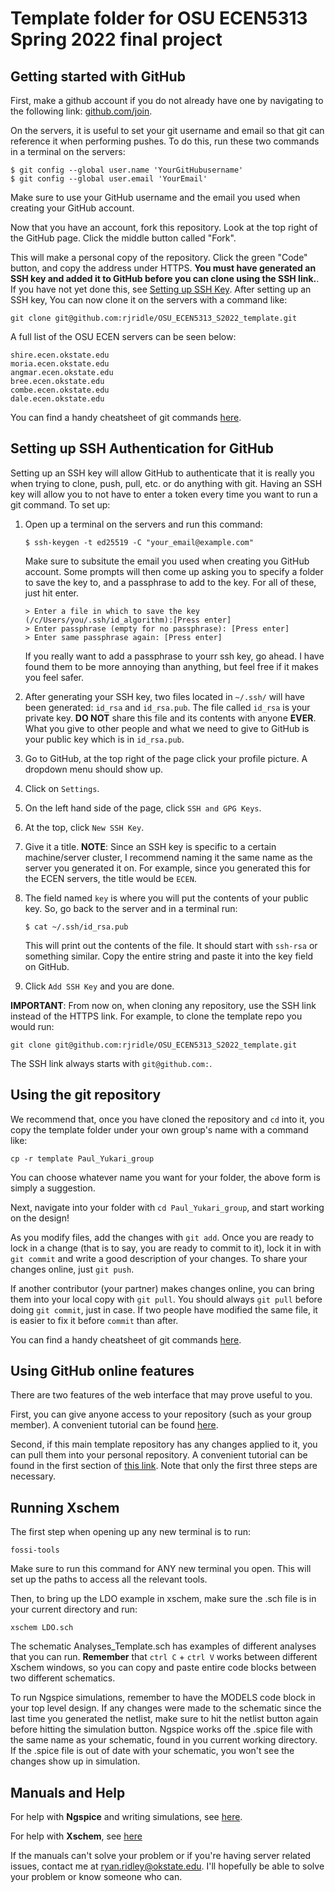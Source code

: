 # Template folder for OSU ECEN5313 Spring 2022 final project

## Getting started with GitHub

First, make a github account if you do not already have one by navigating to
the following link: [github.com/join](https://github.com/join).

On the servers, it is useful to set your git username and email
so that git can reference it when performing pushes. To do this, run these two
commands in a terminal on the servers:

```
$ git config --global user.name 'YourGitHubusername'
$ git config --global user.email 'YourEmail'
```

Make sure to use your GitHub username and the email you used when creating your
GitHub account.

Now that you have an account, fork this repository. Look at the top right of
the GitHub page. Click the middle button called "Fork".

This will make a personal copy of the repository. Click the green "Code"
button, and copy the address under HTTPS. **You must have generated an SSH key
and added it to GitHub before you can clone using the SSH link.**. If you 
have not yet done this, see [Setting up SSH Key](setting-up-ssh-authentication-for-github).
After setting up an SSH key, You can now clone it on the servers with a command like:

```
git clone git@github.com:rjridle/OSU_ECEN5313_S2022_template.git
```

A full list of the OSU ECEN servers can be seen below:
```
shire.ecen.okstate.edu
moria.ecen.okstate.edu
angmar.ecen.okstate.edu
bree.ecen.okstate.edu
combe.ecen.okstate.edu
dale.ecen.okstate.edu
```

You can find a handy cheatsheet of git commands
[here](https://education.github.com/git-cheat-sheet-education.pdf).

## Setting up SSH Authentication for GitHub
Setting up an SSH key will allow GitHub to authenticate that it is really
you when trying to clone, push, pull, etc. or do anything with git. Having
an SSH key will allow you to not have to enter a token every time you want
to run a git command. To set up:

1. Open up a terminal on the servers and run this command:

   ```
   $ ssh-keygen -t ed25519 -C "your_email@example.com"
   ```

   Make sure to subsitute the email you used when creating you
   GitHub account. Some prompts will then come up asking you to
   specify a folder to save the key to, and a passphrase to add
   to the key. For all of these, just hit enter. 

   ```
   > Enter a file in which to save the key (/c/Users/you/.ssh/id_algorithm):[Press enter]
   > Enter passphrase (empty for no passphrase): [Press enter]
   > Enter same passphrase again: [Press enter]
   ```

   If you really want to add a passphrase to yourr ssh key, go ahead. I have
   found them to be more annoying than anything, but feel free if it makes you
   feel safer.

2. After generating your SSH key, two files located in `~/.ssh/` will have been
   generated: `id_rsa` and `id_rsa.pub`. The file called `id_rsa` is your private
   key. **DO NOT** share this file and its contents with anyone **EVER**. What you
   give to other people and what we need to give to GitHub is your public key which
   is in `id_rsa.pub`.

3. Go to GitHub, at the top right of the page click your profile picture. A dropdown
   menu should show up.

4. Click on `Settings`.

5. On the left hand side of the page, click `SSH and GPG Keys`.

6. At the top, click `New SSH Key`.

7. Give it a title. **NOTE**: Since an SSH key is specific to a certain machine/server
   cluster, I recommend naming it the same name as the server you generated it on. For
   example, since you generated this for the ECEN servers, the title would be `ECEN`.

8. The field named `key` is where you will put the contents of your public key. So, go
   back to the server and in a terminal run:

   ```
   $ cat ~/.ssh/id_rsa.pub

   ```

   This will print out the contents of the file. It should start with `ssh-rsa`
   or something similar. Copy the entire string and paste it into the key field
   on GitHub.

9. Click `Add SSH Key` and you are done.

**IMPORTANT**: From now on, when cloning any repository, use the SSH link instead of the HTTPS link.
For example, to clone the template repo you would run:

```
git clone git@github.com:rjridle/OSU_ECEN5313_S2022_template.git
```

The SSH link always starts with `git@github.com:`.

## Using the git repository

We recommend that, once you have cloned the repository and `cd` into it, you
copy the template folder under your own group's name with a command like:

```
cp -r template Paul_Yukari_group
```

You can choose whatever name you want for your folder, the above form is simply
a suggestion.

Next, navigate into your folder with `cd Paul_Yukari_group`, and start working
on the design!

As you modify files, add the changes with `git add`. Once you are ready to lock
in a change (that is to say, you are ready to commit to it), lock it in with
`git commit` and write a good description of your changes. To share your
changes online, just `git push`.

If another contributor (your partner) makes changes online, you can bring them
into your local copy with `git pull`. You should always `git pull` before doing
`git commit`, just in case. If two people have modified the same file, it is
easier to fix it before `commit` than after.

You can find a handy cheatsheet of git commands
[here](https://education.github.com/git-cheat-sheet-education.pdf).

## Using GitHub online features

There are two features of the web interface that may prove useful to you.

First, you can give anyone access to your repository (such as your group
member). A convenient tutorial can be found
[here](https://docs.github.com/en/account-and-profile/setting-up-and-managing-your-github-user-account/managing-access-to-your-personal-repositories/inviting-collaborators-to-a-personal-repository).

Second, if this main template repository has any changes applied to it, you can
pull them into your personal repository. A convenient tutorial can be found in
the first section of [this
link](https://docs.github.com/en/github-ae@latest/pull-requests/collaborating-with-pull-requests/working-with-forks/syncing-a-fork).
Note that only the first three steps are necessary.

## Running Xschem
The first step when opening up any new terminal is to run:

```
fossi-tools
```

Make sure to run this command for ANY new terminal you open. 
This will set up the paths to access all the relevant tools.

Then, to bring up the LDO example in xschem, make sure 
the .sch file is in your current directory and run:

```
xschem LDO.sch
```

The schematic Analyses_Template.sch has examples of different analyses
that you can run. **Remember** that `ctrl C` + `ctrl V` works between different
Xschem windows, so you can copy and paste entire code blocks between
two different schematics. 

To run Ngspice simulations, remember to have the MODELS code block in
your top level design. If any changes were made to the schematic since
the last time you generated the netlist, make sure to hit the netlist button
again before hitting the simulation button. Ngspice works off the .spice file
with the same name as your schematic, found in you current working directory. 
If the .spice file is out of date with your schematic, you won't see the changes
show up in simulation.

## Manuals and Help
For help with **Ngspice** and writing simulations, see [here](http://ngspice.sourceforge.net/docs/ngspice-manual.pdf).

For help with **Xschem**, see [here](https://xschem.sourceforge.io/stefan/xschem_man/xschem_man.html)

If the manuals can't solve your problem or if you're having server related issues, contact me at
ryan.ridley@okstate.edu. I'll hopefully be able to solve your problem or know someone who can.

